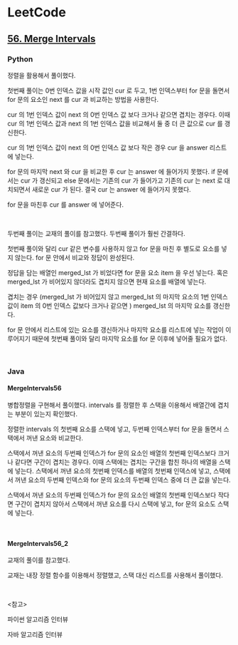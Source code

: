 # LeetCode

## [56. Merge Intervals](https://leetcode.com/problems/merge-intervals/)

### Python

정렬을 활용해서 풀이했다.

첫번째 풀이는 0번 인덱스 값을 시작 값인 cur 로 두고, 1번 인덱스부터 for 문을 돌면서 for 문의 요소인 next 를 cur 과 비교하는 방법을 사용한다.

cur 의 1번 인덱스 값이 next 의 0번 인덱스 값 보다 크거나 같으면 겹치는 경우다. 이때 cur 의 1번 인덱스 값과 next 의 1번 인덱스 값을 비교해서 둘 중 더 큰 값으로 cur 를 갱신한다.

cur 의 1번 인덱스 값이 next 의 0번 인덱스 값 보다 작은 경우 cur 을 answer 리스트에 넣는다.

for 문의 마지막 next 와 cur 을 비교한 후 cur 는 answer 에 들어가지 못했다. if 문에서는 cur 가 갱신되고 else 문에서는 기존의 cur 가 들어가고 기존의 cur 는 next 로 대치되면서 새로운 cur 가 된다. 결국 cur 는 answer 에 들어가지 못했다.

for 문을 마친후 cur 를 answer 에 넣어준다.

<br>

두번째 풀이는 교재의 풀이를 참고했다. 두번째 풀이가 훨씬 간결하다.

첫번째 풀이와 달리 cur 같은 변수를 사용하지 않고 for 문을 마친 후 별도로 요소를 넣지 않는다. for 문 안에서 비교와 정답이 완성된다.

정답을 담는 배열인 merged_lst 가 비었다면 for 문을 요소 item 을 우선 넣는다. 혹은 merged_lst 가 비어있지 않더라도 겹치지 않으면 현재 요소를 배열에 넣는다.

겹치는 경우 (merged_lst 가 비어있지 않고 merged_lst 의 마지막 요소의 1번 인덱스 값이 item 의 0번 인덱스 값보다 크거나 같으면 ) merged_lst 의 마지막 요소를 갱신한다.

for 문 안에서 리스트에 있는 요소를 갱신하거나 마지막 요소를 리스트에 넣는 작업이 이루어지기 때문에 첫번째 풀이와 달리 마지막 요소를 for 문 이후에 넣어줄 필요가 없다.

<br>

### Java

#### MergeIntervals56

병합정렬을 구현해서 풀이했다. intervals 를 정렬한 후 스택을 이용해서 배열간에 겹치는 부분이 있는지 확인했다.

정렬한 intervals 의 첫번째 요소를 스택에 넣고, 두번째 인덱스부터 for 문을 돌면서 스택에서 꺼낸 요소와 비교한다.

스택에서 꺼낸 요소의 두번째 인덱스가 for 문의 요소인 배열의 첫번째 인덱스보다 크거나 같다면 구간이 겹치는 경우다. 이때 스택에는 겹치는 구간을 합친 하나의 배열을 스택에 넣는다. 스택에서 꺼낸 요소의 첫번째 인덱스를 배열의 첫번째 인덱스에 넣고, 스택에서 꺼낸 요소의 두번째 인덱스와 for 문의 요소의 두번째 인덱스 중에 더 큰 값을 넣는다.

스택에서 꺼낸 요소의 두번째 인덱스가 for 문의 요소인 배열의 첫번째 인덱스보다 작다면 구간이 겹치지 않아서 스택에서 꺼낸 요소를 다시 스택에 넣고, for 문의 요소도 스택에 넣는다.

<br>

#### MergeIntervals56_2

교재의 풀이를 참고했다. 

교재는 내장 정렬 함수를 이용해서 정렬했고, 스택 대신 리스트를 사용해서 풀이했다.

<br>

<참고>

파이썬 알고리즘 인터뷰

자바 알고리즘 인터뷰

